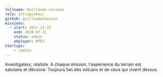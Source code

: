 ```yaml
---
fullname: Guillaume Levieux
role: Intrapreneur
github: guillaumelevieux
missions:
  - start: 2017-12-15
    end: 2020-07-31
    status: admin
    employer: MTES
startups:
    - camino
---
```


Investigateur, réaliste. A chaque mission, l'expérience du terrain est salutaire et décisive. Toujours fan des volcans et de ceux qui vivent dessus.
